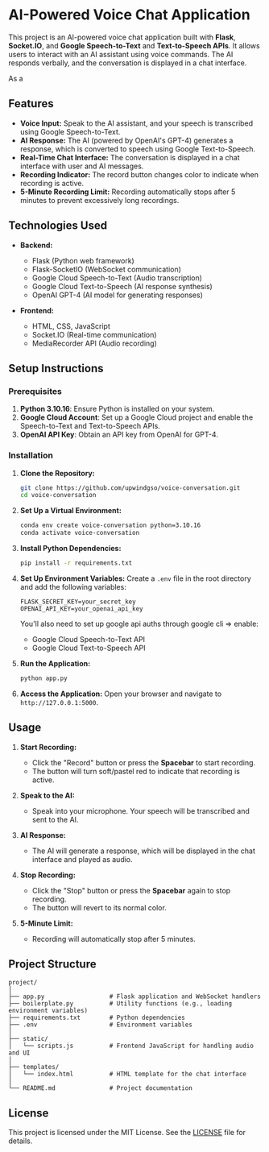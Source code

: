 # AI-Powered Voice Chat Application

This project is an AI-powered voice chat application built with **Flask**, **Socket.IO**, and **Google Speech-to-Text** and **Text-to-Speech APIs**. It allows users to interact with an AI assistant using voice commands. The AI responds verbally, and the conversation is displayed in a chat interface.

As a 

## Features

- **Voice Input:** Speak to the AI assistant, and your speech is transcribed using Google Speech-to-Text.
- **AI Response:** The AI (powered by OpenAI's GPT-4) generates a response, which is converted to speech using Google Text-to-Speech.
- **Real-Time Chat Interface:** The conversation is displayed in a chat interface with user and AI messages.
- **Recording Indicator:** The record button changes color to indicate when recording is active.
- **5-Minute Recording Limit:** Recording automatically stops after 5 minutes to prevent excessively long recordings.

## Technologies Used

- **Backend:**
  - Flask (Python web framework)
  - Flask-SocketIO (WebSocket communication)
  - Google Cloud Speech-to-Text (Audio transcription)
  - Google Cloud Text-to-Speech (AI response synthesis)
  - OpenAI GPT-4 (AI model for generating responses)

- **Frontend:**
  - HTML, CSS, JavaScript
  - Socket.IO (Real-time communication)
  - MediaRecorder API (Audio recording)

## Setup Instructions

### Prerequisites

1. **Python 3.10.16**: Ensure Python is installed on your system.
2. **Google Cloud Account**: Set up a Google Cloud project and enable the Speech-to-Text and Text-to-Speech APIs.
3. **OpenAI API Key**: Obtain an API key from OpenAI for GPT-4.

### Installation

1. **Clone the Repository:**
   ```bash
   git clone https://github.com/upwindgso/voice-conversation.git
   cd voice-conversation
   ```

2. **Set Up a Virtual Environment:**
   ```bash
   conda env create voice-conversation python=3.10.16
   conda activate voice-conversation
   ```

3. **Install Python Dependencies:**
   ```bash
   pip install -r requirements.txt
   ```

4. **Set Up Environment Variables:**
   Create a `.env` file in the root directory and add the following variables:
   ```plaintext
   FLASK_SECRET_KEY=your_secret_key
   OPENAI_API_KEY=your_openai_api_key
   ```

   You'll also need to set up google api auths through google cli => enable:
   - Google Cloud Speech-to-Text API
   - Google Cloud Text-to-Speech API


5. **Run the Application:**
   ```bash
   python app.py
   ```

6. **Access the Application:**
   Open your browser and navigate to `http://127.0.0.1:5000`.

## Usage

1. **Start Recording:**
   - Click the "Record" button or press the **Spacebar** to start recording.
   - The button will turn soft/pastel red to indicate that recording is active.

2. **Speak to the AI:**
   - Speak into your microphone. Your speech will be transcribed and sent to the AI.

3. **AI Response:**
   - The AI will generate a response, which will be displayed in the chat interface and played as audio.

4. **Stop Recording:**
   - Click the "Stop" button or press the **Spacebar** again to stop recording.
   - The button will revert to its normal color.

5. **5-Minute Limit:**
   - Recording will automatically stop after 5 minutes.

## Project Structure

```
project/
│
├── app.py                  # Flask application and WebSocket handlers
├── boilerplate.py          # Utility functions (e.g., loading environment variables)
├── requirements.txt        # Python dependencies
├── .env                    # Environment variables
│
├── static/
│   └── scripts.js          # Frontend JavaScript for handling audio and UI
│
├── templates/
│   └── index.html          # HTML template for the chat interface
│
└── README.md               # Project documentation
```

## License

This project is licensed under the MIT License. See the [LICENSE](LICENSE) file for details.
